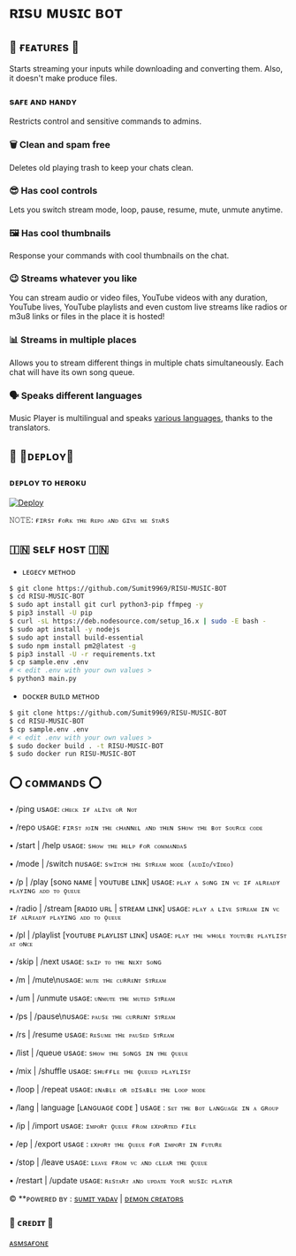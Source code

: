 # ʀɪsᴜ ᴍᴜsɪᴄ ʙᴏᴛ 

## 🏮 ғᴇᴀᴛᴜʀᴇs 🏮
Starts streaming your inputs while downloading and converting them. Also, it
doesn't make produce files.

### sᴀғᴇ ᴀɴᴅ ʜᴀɴᴅʏ

Restricts control and sensitive commands to admins.

### 🗑 Clean and spam free

Deletes old playing trash to keep your chats clean.

### 😎 Has cool controls

Lets you switch stream mode, loop, pause, resume, mute, unmute anytime.

### 🖼 Has cool thumbnails

Response your commands with cool thumbnails on the chat.

### 😉 Streams whatever you like

You can stream audio or video files, YouTube videos with any duration,
YouTube lives, YouTube playlists and even custom live streams like radios or m3u8 links or files in
the place it is hosted!

### 📊 Streams in multiple places

Allows you to stream different things in multiple chats simultaneously. Each
chat will have its own song queue.

### 🗣 Speaks different languages

Music Player is multilingual and speaks [various languages](#languages),
thanks to the translators.

## 🚀 <a name="deploy"></a>🔸ᴅᴇᴘʟᴏʏ🔸

### ᴅᴇᴘʟᴏʏ ᴛᴏ ʜᴇʀᴏᴋᴜ

[![Deploy](https://www.herokucdn.com/deploy/button.svg)](https://heroku.com/deploy?template=https://github.com/Sumit9969/RISU-MUSIC-BOT)

𝙽𝙾𝚃𝙴: `ғɪʀsᴛ ғᴏʀᴋ ᴛʜᴇ ʀᴇᴘᴏ ᴀɴᴅ ɢɪᴠᴇ ᴍᴇ sᴛᴀʀs`


##  <a name="self_host"></a>🇮🇳 sᴇʟғ ʜᴏsᴛ 🇮🇳

- ʟᴇɢᴇᴄʏ ᴍᴇᴛʜᴏᴅ
```bash
$ git clone https://github.com/Sumit9969/RISU-MUSIC-BOT
$ cd RISU-MUSIC-BOT
$ sudo apt install git curl python3-pip ffmpeg -y
$ pip3 install -U pip
$ curl -sL https://deb.nodesource.com/setup_16.x | sudo -E bash -
$ sudo apt install -y nodejs
$ sudo apt install build-essential
$ sudo npm install pm2@latest -g
$ pip3 install -U -r requirements.txt
$ cp sample.env .env
# < edit .env with your own values >
$ python3 main.py
```

- ᴅᴏᴄᴋᴇʀ ʙᴜɪʟᴅ ᴍᴇᴛʜᴏᴅ
```bash
$ git clone https://github.com/Sumit9969/RISU-MUSIC-BOT
$ cd RISU-MUSIC-BOT
$ cp sample.env .env
# < edit .env with your own values >
$ sudo docker build . -t RISU-MUSIC-BOT
$ sudo docker run RISU-MUSIC-BOT
```

## <a name="commands"></a>⭕ ᴄᴏᴍᴍᴀɴᴅs ⭕

• /ping ᴜsᴀɢᴇ: `ᴄʜᴇᴄᴋ ɪғ ᴀʟɪᴠᴇ ᴏʀ ɴᴏᴛ`

• /repo 
ᴜsᴀɢᴇ: `ғɪʀsᴛ ᴊᴏɪɴ ᴛʜᴇ ᴄʜᴀɴɴᴇʟ ᴀɴᴅ ᴛʜᴇɴ sʜᴏᴡ ᴛʜᴇ ʙᴏᴛ sᴏᴜʀᴄᴇ ᴄᴏᴅᴇ `

• /start | /help
ᴜsᴀɢᴇ: `sʜᴏᴡ ᴛʜᴇ ʜᴇʟᴘ ғᴏʀ ᴄᴏᴍᴍᴀɴᴅᴀs`

• /mode | /switch
nᴜsᴀɢᴇ: `sᴡɪᴛᴄʜ ᴛʜᴇ sᴛʀᴇᴀᴍ ᴍᴏᴅᴇ (ᴀᴜᴅɪᴏ/ᴠɪᴅᴇᴏ)`

• /p | /play [sᴏɴɢ ɴᴀᴍᴇ | ʏᴏᴜᴛᴜʙᴇ ʟɪɴᴋ]
ᴜsᴀɢᴇ: `ᴘʟᴀʏ ᴀ sᴏɴɢ ɪɴ ᴠᴄ ɪғ ᴀʟʀᴇᴀᴅʏ ᴘʟᴀʏɪɴɢ ᴀᴅᴅ ᴛᴏ ǫᴜᴇᴜᴇ `

• /radio | /stream [ʀᴀᴅɪᴏ ᴜʀʟ | sᴛʀᴇᴀᴍ ʟɪɴᴋ]
ᴜsᴀɢᴇ: `ᴘʟᴀʏ ᴀ ʟɪᴠᴇ sᴛʀᴇᴀᴍ ɪɴ ᴠᴄ ɪғ ᴀʟʀᴇᴀᴅʏ ᴘʟᴀʏɪɴɢ ᴀᴅᴅ ᴛᴏ ǫᴜᴇᴜᴇ`

• /pl | /playlist [ʏᴏᴜᴛᴜʙᴇ ᴘʟᴀʏʟɪsᴛ ʟɪɴᴋ]
ᴜsᴀɢᴇ: `ᴘʟᴀʏ ᴛʜᴇ ᴡʜᴏʟᴇ ʏᴏᴜᴛᴜʙᴇ ᴘʟᴀʏʟɪsᴛ ᴀᴛ ᴏɴᴄᴇ`

• /skip | /next
ᴜsᴀɢᴇ: `sᴋɪᴘ ᴛᴏ ᴛʜᴇ ɴᴇxᴛ sᴏɴɢ`

• /m | /mute\nᴜsᴀɢᴇ: `ᴍᴜᴛᴇ ᴛʜᴇ ᴄᴜʀʀᴇɴᴛ sᴛʀᴇᴀᴍ`

• /um | /unmute
ᴜsᴀɢᴇ: `ᴜɴᴍᴜᴛᴇ ᴛʜᴇ ᴍᴜᴛᴇᴅ sᴛʀᴇᴀᴍ`

• /ps | /pause\nᴜsᴀɢᴇ: `ᴘᴀᴜsᴇ ᴛʜᴇ ᴄᴜʀʀᴇɴᴛ sᴛʀᴇᴀᴍ`

• /rs | /resume
ᴜsᴀɢᴇ: `ʀᴇsᴜᴍᴇ ᴛʜᴇ ᴘᴀᴜsᴇᴅ sᴛʀᴇᴀᴍ`

• /list | /queue
ᴜsᴀɢᴇ: `sʜᴏᴡ ᴛʜᴇ sᴏɴɢs ɪɴ ᴛʜᴇ ǫᴜᴇᴜᴇ`

• /mix | /shuffle
ᴜsᴀɢᴇ: `sʜᴜғғʟᴇ ᴛʜᴇ ǫᴜᴇᴜᴇᴅ ᴘʟᴀʏʟɪsᴛ`

• /loop | /repeat
ᴜsᴀɢᴇ: `ᴇɴᴀʙʟᴇ ᴏʀ ᴅɪsᴀʙʟᴇ ᴛʜᴇ ʟᴏᴏᴘ ᴍᴏᴅᴇ`

• /lang | language [ʟᴀɴɢᴜᴀɢᴇ ᴄᴏᴅᴇ ]
ᴜsᴀɢᴇ : `sᴇᴛ ᴛʜᴇ ʙᴏᴛ ʟᴀɴɢᴜᴀɢᴇ ɪɴ ᴀ ɢʀᴏᴜᴘ`

• /ip | /import ᴜsᴀɢᴇ: `ɪᴍᴘᴏʀᴛ ǫᴜᴇᴜᴇ ғʀᴏᴍ ᴇxᴘᴏʀᴛᴇᴅ ғɪʟᴇ `

• /ep | /export ᴜsᴀɢᴇ : `ᴇxᴘᴏʀᴛ ᴛʜᴇ ǫᴜᴇᴜᴇ ғᴏʀ ɪᴍᴘᴏʀᴛ ɪɴ ғᴜᴛᴜʀᴇ`

• /stop | /leave ᴜsᴀɢᴇ: `ʟᴇᴀᴠᴇ ғʀᴏᴍ ᴠᴄ ᴀɴᴅ ᴄʟᴇᴀʀ ᴛʜᴇ ǫᴜᴇᴜᴇ`

• /restart | /update ᴜsᴀɢᴇ: `ʀᴇsᴛᴀʀᴛ ᴀɴᴅ ᴜᴘᴅᴀᴛᴇ ʏᴏᴜʀ ᴍᴜsɪᴄ ᴘʟᴀʏᴇʀ`

© **ᴘᴏᴡᴇʀᴇᴅ ʙʏ : [sᴜᴍɪᴛ ʏᴀᴅᴀᴠ](https://t.me/Simple_Mundaa) | [ᴅᴇᴍᴏɴ ᴄʀᴇᴀᴛᴏʀs](https://t.me/Demon_Creators)
 
### 🏮 ᴄʀᴇᴅɪᴛ 🏮
[ᴀsᴍsᴀғᴏɴᴇ](https://github.com/AsmSafone)
